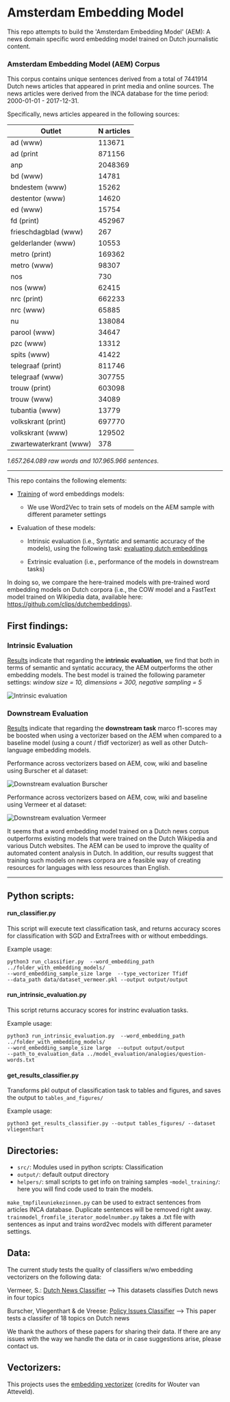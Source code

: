 # Amsterdam Embedding Model

This repo attempts to build the 'Amsterdam Embedding Model' (AEM): A news domain specific word embedding model trained on Dutch journalistic content.

### Amsterdam Embedding Model (AEM) Corpus

This corpus contains unique sentences derived from a total of 7441914 Dutch news articles that appeared in print media and online sources.
The news articles were derived from the INCA database for the time period: 2000-01-01 - 2017-12-31.

Specifically, news articles appeared in the following sources:


| Outlet              | N articles  |
|------------------------|-----------|
| ad (www)               | 113671  |
| ad (print              | 871156  |
| anp                    | 2048369 |
| bd (www)               | 14781   |
| bndestem (www)         | 15262   |
| destentor (www)        | 14620   |
| ed (www)               | 15754   |
| fd (print)             | 452967  |
| frieschdagblad (www)   | 267     |
| gelderlander (www)     | 10553   |
| metro (print)          | 169362  |
| metro (www)            | 98307   |
| nos                    | 730     |
| nos (www)              | 62415   |
| nrc (print)            | 662233  |
| nrc (www)              | 65885   |
| nu                     | 138084  |
| parool (www)           | 34647   |
| pzc (www)              | 13312   |
| spits (www)            | 41422   |
| telegraaf (print)      | 811746  |
| telegraaf (www)        | 307755  |
| trouw (print)          | 603098  |
| trouw (www)            | 34089   |
| tubantia (www)         | 13779   |
| volkskrant (print)     | 697770  |
| volkskrant (www)       | 129502  |
| zwartewaterkrant (www) | 378     |


*1.657.264.089 raw words and 107.965.966 sentences.*

---
This repo contains the following elements:

- [Training](https://github.com/annekroon/amsterdam-embedding-model/tree/master/model-training) of word embeddings models:

    - We use Word2Vec to train sets of models on the AEM sample with different parameter settings

- Evaluation of these models:

	- Intrinsic evaluation (i.e., Syntatic and semantic accuracy of the models), using the following task: [evaluating dutch embeddings](https://github.com/clips/dutchembeddings)

	- Extrinsic evaluation (i.e., performance of the models in downstream tasks)

In doing so, we compare the here-trained models with pre-trained word embedding models on Dutch corpora (i.e., the COW model and a FastText model trained on Wikipedia data, available here: https://github.com/clips/dutchembeddings).

## First findings:

### Intrinsic Evaluation

[Results](https://github.com/annekroon/amsterdam-embedding-model/blob/master/get-figures-intrinsic.ipynb) indicate that regarding the **intrinsic evaluation**, we find that both in terms of semantic and syntatic accuracy, the AEM outperforms the other embedding models. The best model is trained the following parameter settings: *window size = 10, dimensions = 300, negative sampling = 5*

![Intrinsic evaluation](https://github.com/annekroon/amsterdam-embedding-model/blob/master/output/intrinsic_output_2.png)

### Downstream Evaluation

[Results](https://github.com/annekroon/amsterdam-embedding-model/blob/master/get-results-downstream.ipynb) indicate that regarding the **downstream task** marco f1-scores may be boosted when using a vectorizer based on the AEM when compared to a baseline model (using a count / tfidf vectorizer) as well as other Dutch-language embedding models.

Performance across vectorizers based on AEM, cow, wiki and baseline using Burscher et al dataset:

![Downstream evaluation Burscher](https://github.com/annekroon/amsterdam-embedding-model/blob/master/output/downstream_Burscher.png)

Performance across vectorizers based on AEM, cow, wiki and baseline using Vermeer et al dataset:

![Downstream evaluation Vermeer](https://github.com/annekroon/amsterdam-embedding-model/blob/master/output/downstream_Vermeer.png)

It seems that a word embedding model trained on a Dutch news corpus outperforms existing models that were trained on the Dutch Wikipedia and various Dutch websites. The AEM can be used to improve the quality of automated content analysis in Dutch. In addition, our results suggest that training such models on news corpora are a feasible way of creating resources for languages with less resources than English.

---

## Python scripts:

#### run_classifier.py

This script will execute text classification task, and returns accuracy scores for classification with SGD and ExtraTrees with or without embeddings.

Example usage:

```
python3 run_classifier.py  --word_embedding_path ../folder_with_embedding_models/
--word_embedding_sample_size large  --type_vectorizer Tfidf
--data_path data/dataset_vermeer.pkl --output output/output

```

#### run_intrinsic_evaluation.py
This script returns accuracy scores for instrinc evaluation tasks.

Example usage:

```
python3 run_intrinsic_evaluation.py  --word_embedding_path ../folder_with_embedding_models/
--word_embedding_sample_size large  --output output/output
--path_to_evaluation_data ../model_evaluation/analogies/question-words.txt
```


#### get_results_classifier.py

Transforms pkl output of classification task to tables and figures, and saves the output to `tables_and_figures/`

Example usage:

```
python3 get_results_classifier.py --output tables_figures/ --dataset vliegenthart
```

## Directories:

- `src/`: Modules used in python scripts: Classification
- `output/`: default output directory
- `helpers/`: small scripts to get info on training samples
-`model_training/`: here you will find code used to train the models.

`make_tmpfileuniekezinnen.py` can be used to extract sentences from articles INCA database. Duplicate sentences will be removed right away.
`trainmodel_fromfile_iterator_modelnumber.py` takes a .txt file with sentences as input and trains word2vec models with different parameter settings.


## Data:

The current study tests the quality of classifiers w/wo embedding vectorizers on the following data:

Vermeer, S.: [Dutch News Classifier](https://figshare.com/articles/A_supervised_machine_learning_method_to_classify_Dutch-language_news_items/7314896/1) --> This datasets classifies Dutch news in four topics

Burscher, Vliegenthart & de Vreese: [Policy Issues Classifier](https://www.google.com/search?q=Using+Supervised+Machine+Learning+to+Code+Policy+Issues%3A+Can+Classifiers+Generalize&oq=Using+Supervised+Machine+Learning+to+Code+Policy+Issues%3A+Can+Classifiers+Generalize&aqs=chrome..69i57.688j0j7&sourceid=chrome&ie=UTF-8) --> This paper tests a classifer of 18 topics on Dutch news

We thank the authors of these papers for sharing their data. If there are any issues with the way we handle the data or in case suggestions arise, please contact us.

## Vectorizers:

This projects uses the [embedding vectorizer](https://github.com/ccs-amsterdam/embeddingvectorizer) (credits for Wouter van Atteveld).
